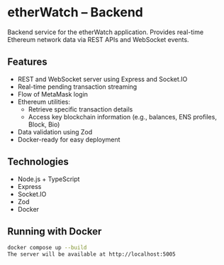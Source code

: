 # etherWatch – Backend

Backend service for the etherWatch application. Provides real-time Ethereum network data via REST APIs and WebSocket events.

## Features

- REST and WebSocket server using Express and Socket.IO
- Real-time pending transaction streaming
- Flow of MetaMask login
- Ethereum utilities:
  - Retrieve specific transaction details
  - Access key blockchain information (e.g., balances, ENS profiles, Block, Bio)
- Data validation using Zod
- Docker-ready for easy deployment

## Technologies

- Node.js + TypeScript
- Express
- Socket.IO
- Zod
- Docker

## Running with Docker

```bash
docker compose up --build
The server will be available at http://localhost:5005

